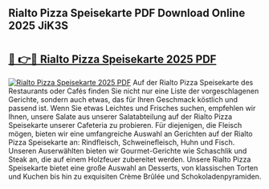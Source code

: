 ## Rialto Pizza Speisekarte PDF Download Online 2025 JiK3S

# <h2><a href="http://gca64l.nevu.top/?p=Rialto+Pizza+Speisekarte">🔗 👉🔴 Rialto Pizza Speisekarte 2025 PDF</a></h2>

[![Rialto Pizza Speisekarte 2025 PDF](https://i.imgur.com/dBaPXMq.png)](http://gca64l.nevu.top/?p=Rialto+Pizza+Speisekarte)
Auf der Rialto Pizza Speisekarte des Restaurants oder Cafés finden Sie nicht nur eine Liste der vorgeschlagenen Gerichte, sondern auch etwas, das für Ihren Geschmack köstlich und passend ist. Wenn Sie etwas Leichtes und Frisches suchen, empfehlen wir Ihnen, unsere Salate aus unserer Salatabteilung auf der Rialto Pizza Speisekarte unserer Cafeteria zu probieren. Für diejenigen, die Fleisch mögen, bieten wir eine umfangreiche Auswahl an Gerichten auf der Rialto Pizza Speisekarte an: Rindfleisch, Schweinefleisch, Huhn und Fisch. Unseren Auserwählten bieten wir Gourmet-Gerichte wie Schaschlik und Steak an, die auf einem Holzfeuer zubereitet werden. Unsere Rialto Pizza Speisekarte bietet eine große Auswahl an Desserts, von klassischen Torten und Kuchen bis hin zu exquisiten Crème Brûlée und Schokoladenpyramiden.
